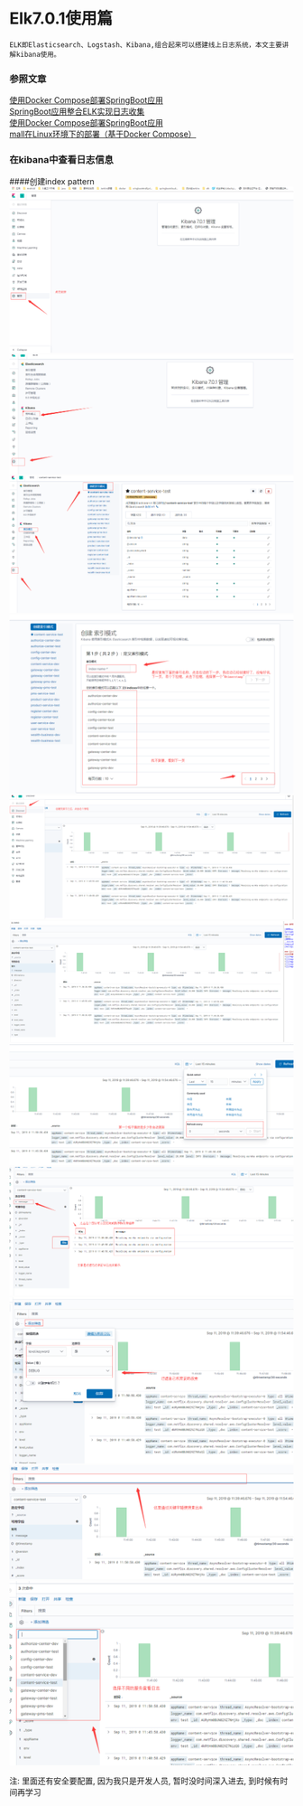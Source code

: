 # Elk7.0.1使用篇

	ELK即Elasticsearch、Logstash、Kibana,组合起来可以搭建线上日志系统，本文主要讲解kibana使用。

### 参照文章

[使用Docker Compose部署SpringBoot应用](https://mp.weixin.qq.com/s/iMl9bJ4SxUsNHBbiS5VUcw "使用Docker Compose部署SpringBoot应用")<br/>
[SpringBoot应用整合ELK实现日志收集](https://juejin.im/post/5d2738a2f265da1bac404299 "SpringBoot应用整合ELK实现日志收集")<br/>
[使用Docker Compose部署SpringBoot应用](https://mp.weixin.qq.com/s?__biz=MzU1Nzg4NjgyMw==&mid=2247483800&idx=1&sn=b9e0b6c006bad05e4055a3c0bb61c815&scene=21#wechat_redirect "使用Docker Compose部署SpringBoot应用")<br/>
[mall在Linux环境下的部署（基于Docker Compose）](https://mp.weixin.qq.com/s/JYkvdub9DP5P9ULX4mehUw)

### 在kibana中查看日志信息
####创建index pattern
![](img/a4.png)
![](img/a5.png)
![](img/a6.png)
![](img/a7.png)
![](img/a8.png)
![](img/a9.png)
![](img/a10.png)
![](img/a11.png)
![](img/a12.png)
![](img/a13.png)
![](img/a14.png)

注: 里面还有安全要配置, 因为我只是开发人员, 暂时没时间深入进去, 到时候有时间再学习
